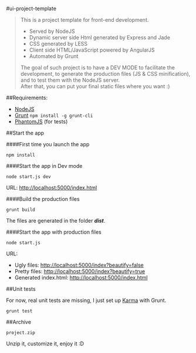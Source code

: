 #ui-project-template

>This is a project template for front-end development.
>
>- Served by NodeJS
>- Dynamic server side Html generated by Express and Jade
>- CSS generated by LESS
>- Client side HTML/JavaScript powered by AngularJS
>- Automated by Grunt
>
>The goal of such project is to have a DEV MODE to facilitate the development, to generate the production files (JS & CSS minification), and to test them with the NodeJS server.  
>After that, you can put your final static files where you want :)

##Requirements:

- [NodeJS](http://nodejs.org/download/)
- [Grunt](http://gruntjs.com/) ```npm install -g grunt-cli```
- [PhantomJS](http://phantomjs.org/) (for tests)

##Start the app

####First time you launch the app

```
npm install
```

####Start the app in Dev mode

```
node start.js dev
```

URL: [http://localhost:5000/index.html](http://localhost:5000/index.html)

####Build the production files

```
grunt build
```

The files are generated in the folder ___dist___.

####Start the app with production files

```
node start.js
```

URL:  
- Ugly files: [http://localhost:5000/index?beautify=false](http://localhost:5000/index?beautify=false)
- Pretty files: [http://localhost:5000/index?beautify=true](http://localhost:5000/index.html?beautify=true)
- Generated index.html: [http://localhost:5000/index.html](http://localhost:5000/index.html)

##Unit tests

For now, real unit tests are missing, I just set up [Karma](http://karma-runner.github.io/) with Grunt.

```
grunt test
```
##Archive

```
project.zip
```

Unzip it, customize it, enjoy it :D
